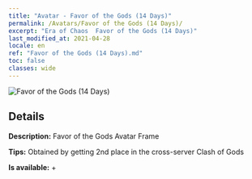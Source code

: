 ```yaml
---
title: "Avatar - Favor of the Gods (14 Days)"
permalink: /Avatars/Favor of the Gods (14 Days)/
excerpt: "Era of Chaos  Favor of the Gods (14 Days)"
last_modified_at: 2021-04-28
locale: en
ref: "Favor of the Gods (14 Days).md"
toc: false
classes: wide
---
```

 ![Favor of the Gods (14 Days)](/images/a/avatarFrame_62.png)

## Details

 **Description:** Favor of the Gods Avatar Frame 

 **Tips:** Obtained by getting 2nd place in the cross-server Clash of Gods 

 **Is available:**  + 

